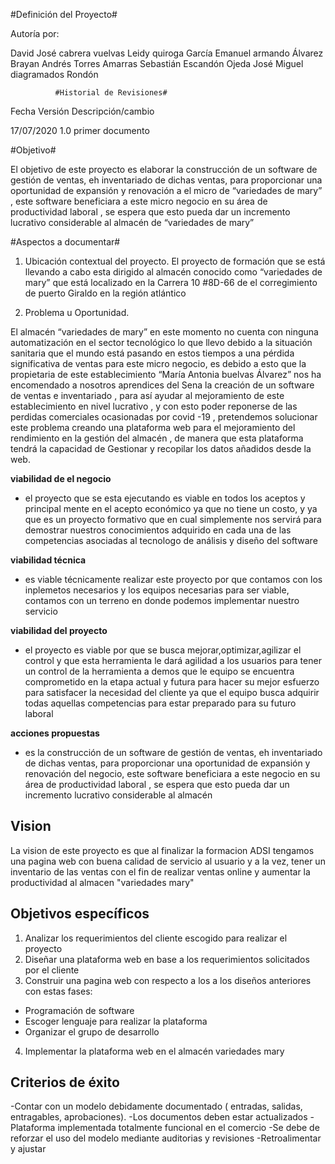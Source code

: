 #Definición del Proyecto#

Autoría por:

David José cabrera vuelvas
Leidy quiroga García
Emanuel armando Álvarez
Brayan Andrés Torres Amarras
Sebastián Escandón Ojeda
José Miguel diagramados Rondón

              #Historial de Revisiones#

Fecha                Versión       Descripción/cambio

17/07/2020            1.0           primer documento


#Objetivo#

El objetivo de este proyecto es elaborar la construcción de un software de gestión de ventas, eh inventariado de dichas ventas,   para proporcionar una oportunidad de expansión y renovación a el micro  de “variedades de mary” , este software beneficiara a este micro negocio en su área de productividad laboral , se espera que esto pueda dar un incremento lucrativo considerable al almacén de  “variedades de mary”

#Aspectos a documentar#

1.	Ubicación contextual del proyecto.
El proyecto de formación que se está llevando a cabo esta dirigido al almacén conocido como “variedades de  mary” que está localizado en la Carrera 10 #8D-66 de el corregimiento de puerto Giraldo en la región atlántico

2.	Problema u Oportunidad.


El almacén “variedades de mary” en este momento no cuenta con ninguna automatización en el sector tecnológico lo que llevo debido a la situación sanitaria que el mundo está pasando en estos tiempos a una pérdida significativa de ventas para este micro negocio, es debido a esto que la propietaria de este establecimiento “María Antonia buelvas Álvarez” nos ha encomendado a nosotros aprendices del Sena  la creación de un software de ventas e inventariado , para así ayudar al mejoramiento de este establecimiento en nivel lucrativo ,  y con esto poder reponerse de las perdidas comerciales ocasionadas por covid -19 , pretendemos solucionar este problema creando una plataforma web para el mejoramiento del rendimiento en la gestión del almacén , de manera que esta plataforma tendrá la capacidad de
Gestionar y recopilar los datos añadidos desde la web.


**viabilidad de el negocio**

- el proyecto que se esta ejecutando es viable en todos los aceptos y principal mente en el acepto económico ya que no tiene un costo, y  ya que es un proyecto formativo que  en cual simplemente nos servirá  para demostrar nuestros conocimientos adquirido en cada una de las competencias asociadas al tecnologo de análisis y diseño del software

**viabilidad técnica**

- es viable técnicamente realizar  este proyecto por que contamos con los inplemetos necesarios y los equipos  necesarias para ser viable, contamos con un terreno en donde podemos implementar nuestro servicio 

**viabilidad del proyecto**  

- el proyecto es viable por que se busca mejorar,optimizar,agilizar el control y que esta herramienta le dará agilidad a los usuarios para tener un control de la herramienta a demos que le equipo se encuentra comprometido en la etapa actual y futura para hacer su mejor esfuerzo para satisfacer la necesidad del cliente ya que el equipo busca adquirir todas  aquellas competencias para estar preparado para su futuro laboral      

**acciones  propuestas**

- es la construcción de un software de gestión de ventas, eh inventariado de dichas ventas,   para proporcionar una oportunidad de expansión y renovación del negocio, este software beneficiara a este  negocio en su área de productividad laboral , se espera que esto pueda dar un incremento lucrativo considerable al almacén 

## **Vision**

La vision de este proyecto es que al finalizar la formacion ADSI tengamos una pagina web con buena calidad de servicio al usuario y a la vez, tener un inventario de las ventas con el fin de realizar ventas online y aumentar la productividad al almacen "variedades mary" 

## **Objetivos específicos**

1. Analizar los requerimientos del cliente escogido para realizar el proyecto
2. Diseñar una plataforma web en base a los requerimientos solicitados por el cliente
3. Construir una pagina web con respecto a los a los diseños anteriores con estas fases:
- Programación de software
- Escoger lenguaje para realizar la plataforma
- Organizar el grupo de desarrollo
4. Implementar la plataforma web en el almacén variedades mary

## **Criterios de éxito**

-Contar con un modelo debidamente documentado ( entradas, salidas,  entragables, aprobaciones).
-Los documentos deben estar actualizados
-Plataforma implementada totalmente funcional en el comercio
-Se debe de reforzar el uso del modelo mediante auditorias y revisiones
-Retroalimentar y ajustar 

